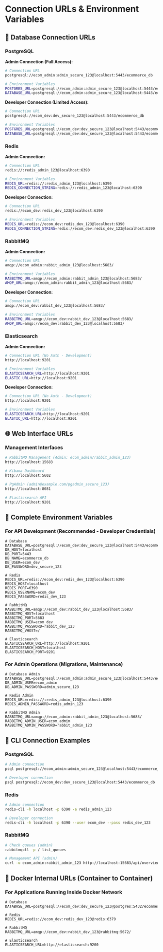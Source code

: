 # Connection URLs & Environment Variables

## 🔗 Database Connection URLs

### PostgreSQL

**Admin Connection (Full Access):**
```bash
# Connection URL
postgresql://ecom_admin:admin_secure_123@localhost:5443/ecommerce_db

# Environment Variables
POSTGRES_URL=postgresql://ecom_admin:admin_secure_123@localhost:5443/ecommerce_db
DATABASE_URL=postgresql://ecom_admin:admin_secure_123@localhost:5443/ecommerce_db
```

**Developer Connection (Limited Access):**
```bash
# Connection URL  
postgresql://ecom_dev:dev_secure_123@localhost:5443/ecommerce_db

# Environment Variables
POSTGRES_URL=postgresql://ecom_dev:dev_secure_123@localhost:5443/ecommerce_db
DATABASE_URL=postgresql://ecom_dev:dev_secure_123@localhost:5443/ecommerce_db
```

### Redis

**Admin Connection:**
```bash
# Connection URL
redis://:redis_admin_123@localhost:6390

# Environment Variables
REDIS_URL=redis://:redis_admin_123@localhost:6390
REDIS_CONNECTION_STRING=redis://:redis_admin_123@localhost:6390
```

**Developer Connection:**
```bash
# Connection URL
redis://ecom_dev:redis_dev_123@localhost:6390

# Environment Variables  
REDIS_URL=redis://ecom_dev:redis_dev_123@localhost:6390
REDIS_CONNECTION_STRING=redis://ecom_dev:redis_dev_123@localhost:6390
```

### RabbitMQ

**Admin Connection:**
```bash
# Connection URL
amqp://ecom_admin:rabbit_admin_123@localhost:5683/

# Environment Variables
RABBITMQ_URL=amqp://ecom_admin:rabbit_admin_123@localhost:5683/
AMQP_URL=amqp://ecom_admin:rabbit_admin_123@localhost:5683/
```

**Developer Connection:**
```bash
# Connection URL
amqp://ecom_dev:rabbit_dev_123@localhost:5683/

# Environment Variables
RABBITMQ_URL=amqp://ecom_dev:rabbit_dev_123@localhost:5683/
AMQP_URL=amqp://ecom_dev:rabbit_dev_123@localhost:5683/
```

### Elasticsearch

**Admin Connection:**
```bash
# Connection URL (No Auth - Development)
http://localhost:9201

# Environment Variables
ELASTICSEARCH_URL=http://localhost:9201
ELASTIC_URL=http://localhost:9201
```

**Developer Connection:**
```bash
# Connection URL (No Auth - Development)
http://localhost:9201

# Environment Variables
ELASTICSEARCH_URL=http://localhost:9201
ELASTIC_URL=http://localhost:9201
```

## 🌐 Web Interface URLs

### Management Interfaces
```bash
# RabbitMQ Management (Admin: ecom_admin/rabbit_admin_123)
http://localhost:15683

# Kibana Dashboard
http://localhost:5602

# PgAdmin (admin@example.com/pgadmin_secure_123)
http://localhost:8081

# Elasticsearch API
http://localhost:9201
```

## 📝 Complete Environment Variables

### For API Development (Recommended - Developer Credentials)
```env
# Database
DATABASE_URL=postgresql://ecom_dev:dev_secure_123@localhost:5443/ecommerce_db
DB_HOST=localhost
DB_PORT=5443
DB_NAME=ecommerce_db
DB_USER=ecom_dev
DB_PASSWORD=dev_secure_123

# Redis
REDIS_URL=redis://ecom_dev:redis_dev_123@localhost:6390
REDIS_HOST=localhost
REDIS_PORT=6390
REDIS_USERNAME=ecom_dev
REDIS_PASSWORD=redis_dev_123

# RabbitMQ
RABBITMQ_URL=amqp://ecom_dev:rabbit_dev_123@localhost:5683/
RABBITMQ_HOST=localhost
RABBITMQ_PORT=5683
RABBITMQ_USER=ecom_dev
RABBITMQ_PASSWORD=rabbit_dev_123
RABBITMQ_VHOST=/

# Elasticsearch
ELASTICSEARCH_URL=http://localhost:9201
ELASTICSEARCH_HOST=localhost
ELASTICSEARCH_PORT=9201
```

### For Admin Operations (Migrations, Maintenance)
```env
# Database Admin
DATABASE_URL=postgresql://ecom_admin:admin_secure_123@localhost:5443/ecommerce_db
DB_ADMIN_USER=ecom_admin
DB_ADMIN_PASSWORD=admin_secure_123

# Redis Admin
REDIS_URL=redis://:redis_admin_123@localhost:6390
REDIS_ADMIN_PASSWORD=redis_admin_123

# RabbitMQ Admin
RABBITMQ_URL=amqp://ecom_admin:rabbit_admin_123@localhost:5683/
RABBITMQ_ADMIN_USER=ecom_admin
RABBITMQ_ADMIN_PASSWORD=rabbit_admin_123
```

## 🔧 CLI Connection Examples

### PostgreSQL
```bash
# Admin connection
psql postgresql://ecom_admin:admin_secure_123@localhost:5443/ecommerce_db

# Developer connection
psql postgresql://ecom_dev:dev_secure_123@localhost:5443/ecommerce_db
```

### Redis
```bash
# Admin connection
redis-cli -h localhost -p 6390 -a redis_admin_123

# Developer connection
redis-cli -h localhost -p 6390 --user ecom_dev --pass redis_dev_123
```

### RabbitMQ
```bash
# Check queues (admin)
rabbitmqctl -p / list_queues

# Management API (admin)
curl -u ecom_admin:rabbit_admin_123 http://localhost:15683/api/overview
```

## 🐳 Docker Internal URLs (Container to Container)

### For Applications Running Inside Docker Network
```env
# Database
DATABASE_URL=postgresql://ecom_dev:dev_secure_123@postgres:5432/ecommerce_db

# Redis  
REDIS_URL=redis://ecom_dev:redis_dev_123@redis:6379

# RabbitMQ
RABBITMQ_URL=amqp://ecom_dev:rabbit_dev_123@rabbitmq:5672/

# Elasticsearch
ELASTICSEARCH_URL=http://elasticsearch:9200
```